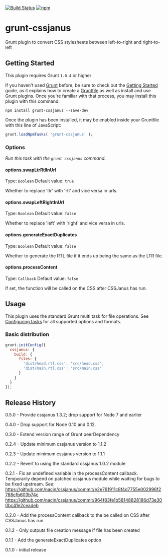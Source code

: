 [![Build Status](https://travis-ci.com/cssjanus/grunt-cssjanus.svg?branch=main)](https://travis-ci.com/cssjanus/grunt-cssjanus) [![npm](https://img.shields.io/npm/v/grunt-cssjanus.svg?style=flat)](https://www.npmjs.com/package/grunt-cssjanus)

# grunt-cssjanus

Grunt plugin to convert CSS stylesheets between left-to-right and right-to-left

## Getting Started
This plugin requires Grunt `1.0.4` or higher

If you haven't used [Grunt](https://gruntjs.com/) before, be sure to check out the [Getting Started](https://gruntjs.com/getting-started) guide, as it explains how to create a [Gruntfile](https://gruntjs.com/sample-gruntfile) as well as install and use Grunt plugins. Once you're familiar with that process, you may install this plugin with this command:

```shell
npm install grunt-cssjanus --save-dev
```

Once the plugin has been installed, it may be enabled inside your Gruntfile with this line of JavaScript:

```js
grunt.loadNpmTasks( 'grunt-cssjanus' );
```

### Options
_Run this task with the `grunt cssjanus` command._

#### options.swapLtrRtlInUrl
Type: `Boolean`
Default value: `true`

Whether to replace 'ltr' with 'rtl' and vice versa in urls.

#### options.swapLeftRightInUrl
Type: `Boolean`
Default value: `false`

Whether to replace 'left' with 'right' and vice versa in urls.

#### options.generateExactDuplicates
Type: `Boolean`
Default value: `false`

Whether to generate the RTL file if it ends up being the same as the LTR file.

#### options.processContent
Type: `Callback`
Default value: `false`

If set, the function will be called on the CSS after CSSJanus has run.

## Usage

This plugin uses the standard Grunt multi task for file operations. See [Configuring tasks](https://gruntjs.com/configuring-tasks#task-configuration-and-targets) for all supported options and formats.

### Basic distribution
```js
grunt.initConfig({
  cssjanus: {
    build: {
      files: {
      	'dist/head.rtl.css': 'src/head.css',
      	'dist/main.rtl.css': 'src/main.css'
      }
    }
  }
});
```

## Release History

0.5.0 - Provide cssjanus 1.3.2; drop support for Node 7 and earlier

0.4.0 - Drop support for Node 0.10 and 0.12.

0.3.0 - Extend version range of Grunt peerDependency

0.2.4 - Update minimum cssjanus version to 1.1.2

0.2.3 - Update minimum cssjanus version to 1.1.1

0.2.2 - Revert to using the standard cssjanus 1.0.2 module

0.2.1 - Fix an undefined variable in the processContent callback.
		Temporarily depend on patched cssjanus module while waiting for bugs to be fixed upstream. See:
			https://github.com/nacin/cssjanus/commit/e2e761911c8f4d7755e002996f2788cfb603b74c
			https://github.com/nacin/cssjanus/commit/964f83fe1b58148828186d73e300bc41e2ceadeb


0.2.0 - Add the processContent callback to the be called on CSS after CSSJanus has run

0.1.2 - Only outputs file creation message if file has been created

0.1.1 - Add the generateExactDuplicates option

0.1.0 - initial release
